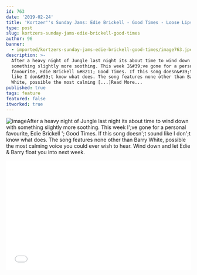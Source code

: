 ```yaml
---
id: 763
date: '2019-02-24'
title: 'Kortzer''s Sunday Jams: Edie Brickell - Good Times - Loose Lips'
type: post
slug: kortzers-sunday-jams-edie-brickell-good-times
author: 96
banner:
  - imported/kortzers-sunday-jams-edie-brickell-good-times/image763.jpeg
description: >-
  After a heavy night of Jungle last night its about time to wind down with
  something slightly more soothing. This week I&#39;ve gone for a personal
  favourite, Edie Brickell &#8211; Good Times. If this song doesn&#39;t sound
  like I don&#39;t know what does. The song features none other than Barry
  White, possible the most calming [...]Read More...
published: true
tags: feature
featured: false
itworked: true
---
```

![image](../imported/kortzers-sunday-jams-edie-brickell-good-times/image763.jpeg)After a heavy night of Jungle last night its about time to wind down with something slightly more soothing. This week I';ve gone for a personal favourite, Edie Brickell '; Good Times. If this song doesn';t sound like I don';t know what does. The song features none other than Barry White, possible the most calming voice you could ever wish to hear. Wind down and let Edie & Barry float you into next week.

<iframe width='100%' height='300' scrolling='no' frameborder='no' allow='autoplay' src='//www.youtube.com/embed/iRAkwSP7UBs?wmode=opaque'></iframe>
